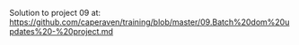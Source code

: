 Solution to project 09 at:
<https://github.com/caperaven/training/blob/master/09.Batch%20dom%20updates%20-%20project.md>

